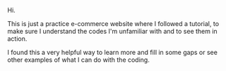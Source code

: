 Hi.

This is just a practice e-commerce website where I followed a tutorial, to make sure I understand the codes I'm unfamiliar with and to see them in action. 

I found this a very helpful way to learn more and fill in some gaps or see other examples of what I can do with the coding. 